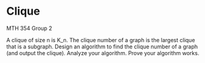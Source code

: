Clique
======
MTH 354 Group 2

A clique of size n is K_n. The clique number of a graph is the largest clique that is a subgraph. Design an algorithm to find the clique number of a graph (and output the clique). Analyze your algorithm. Prove your algorithm works.

